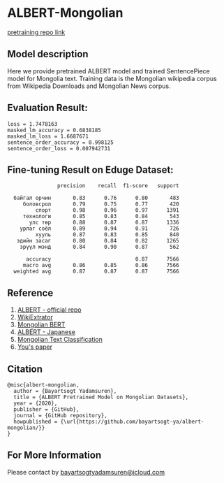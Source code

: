 # ALBERT-Mongolian
[pretraining repo link](https://github.com/bayartsogt-ya/albert-mongolian)
## Model description
Here we provide pretrained ALBERT model and trained SentencePiece model for Mongolia text. Training data is the Mongolian wikipedia corpus from Wikipedia Downloads and Mongolian News corpus.

## Evaluation Result:
```
loss = 1.7478163
masked_lm_accuracy = 0.6838185
masked_lm_loss = 1.6687671
sentence_order_accuracy = 0.998125
sentence_order_loss = 0.007942731
```

## Fine-tuning Result on Eduge Dataset:
```
                precision    recall  f1-score   support

  байгал орчин       0.83      0.76      0.80       483
     боловсрол       0.79      0.75      0.77       420
         спорт       0.98      0.96      0.97      1391
     технологи       0.85      0.83      0.84       543
       улс төр       0.88      0.87      0.87      1336
    урлаг соёл       0.89      0.94      0.91       726
         хууль       0.87      0.83      0.85       840
   эдийн засаг       0.80      0.84      0.82      1265
    эрүүл мэнд       0.84      0.90      0.87       562

      accuracy                           0.87      7566
     macro avg       0.86      0.85      0.86      7566
  weighted avg       0.87      0.87      0.87      7566
```

## Reference
1. [ALBERT - official repo](https://github.com/google-research/albert)
2. [WikiExtrator](https://github.com/attardi/wikiextractor)
3. [Mongolian BERT](https://github.com/tugstugi/mongolian-bert)
4. [ALBERT - Japanese](https://github.com/alinear-corp/albert-japanese)
5. [Mongolian Text Classification](https://github.com/sharavsambuu/mongolian-text-classification)
6. [You's paper](https://arxiv.org/abs/1904.00962)

## Citation
```
@misc{albert-mongolian,
  author = {Bayartsogt Yadamsuren},
  title = {ALBERT Pretrained Model on Mongolian Datasets},
  year = {2020},
  publisher = {GitHub},
  journal = {GitHub repository},
  howpublished = {\url{https://github.com/bayartsogt-ya/albert-mongolian/}}
}
```

## For More Information
Please contact by bayartsogtyadamsuren@icloud.com
